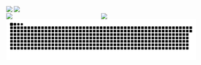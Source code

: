 
  <img src="https://github-readme-stats.vercel.app/api?username=CHB-learner&show_icons=true&theme=tokyonight;flex: 1;" />
  <img src="https://github-stats.ubrong.com/api/top-langs/?username=CHB-learner&layout=compact&theme=tokyonight;flex: 1;" />




<div>
  <img src="https://stats.justsong.cn/api/github?username=CHB-learner&theme=dark&lang=zh-CN" style="float: left; width: 50%;" />
  <img src="https://stats.justsong.cn/api/bilibili/?id=82123444&theme=dark&lang=zh-CN" style="float: right; width: 50%;" />
</div>




<picture>
  <source media="(prefers-color-scheme: dark)" srcset="https://raw.githubusercontent.com/CHB-learner/CHB-learner/output/github-contribution-grid-snake-dark.svg">
  <source media="(prefers-color-scheme: light)" srcset="https://raw.githubusercontent.com/CHB-learner/CHB-learner/output/github-contribution-grid-snake.svg">
  <img alt="github contribution grid snake animation" src="https://raw.githubusercontent.com/CHB-learner/CHB-learner/output/github-contribution-grid-snake.svg">
</picture>

